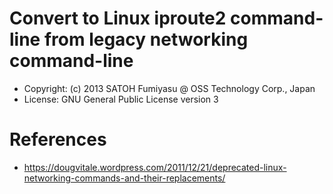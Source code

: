 Convert to Linux iproute2 command-line from legacy networking command-line
======================================================================

  * Copyright: (c) 2013 SATOH Fumiyasu @ OSS Technology Corp., Japan
  * License: GNU General Public License version 3


References
======================================================================

  * https://dougvitale.wordpress.com/2011/12/21/deprecated-linux-networking-commands-and-their-replacements/

